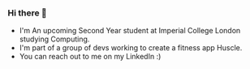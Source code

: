 ### Hi there 👋

<!--
**Vivian-Lopez/Vivian-Lopez** is a ✨ _special_ ✨ repository because its `README.md` (this file) appears on your GitHub profile.

Here are some ideas to get you started:

- 🔭 I’m currently working on ...
- 🌱 I’m currently learning ...
- 👯 I’m looking to collaborate on ...
- 🤔 I’m looking for help with ...
- 💬 Ask me about ...
- 📫 How to reach me: ...
- 😄 Pronouns: ...
- ⚡ Fun fact: ...
-->
<!-- - A full-stack project I'm currently working on is a wallpaper generator that uses GANs to create unique wallpapers. -->

- I'm An upcoming Second Year student at Imperial College London studying Computing.
- I'm part of a group of devs working to create a fitness app Huscle.
- You can reach out to me on my LinkedIn :)
